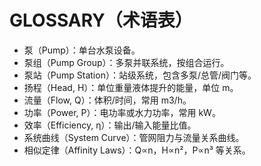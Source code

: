 # GLOSSARY（术语表）

- 泵（Pump）：单台水泵设备。
- 泵组（Pump Group）：多泵并联系统，按组合运行。
- 泵站（Pump Station）：站级系统，包含多泵/总管/阀门等。
- 扬程（Head, H）：单位重量液体提升的能量，单位 m。
- 流量（Flow, Q）：体积/时间，常用 m3/h。
- 功率（Power, P）：电功率或水力功率，常用 kW。
- 效率（Efficiency, η）：输出/输入能量比值。
- 系统曲线（System Curve）：管网阻力与流量关系曲线。
- 相似定律（Affinity Laws）：Q∝n，H∝n²，P∝n³ 等关系。
